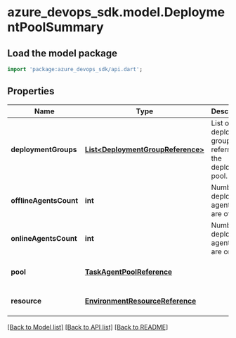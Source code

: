 # azure_devops_sdk.model.DeploymentPoolSummary

## Load the model package
```dart
import 'package:azure_devops_sdk/api.dart';
```

## Properties
Name | Type | Description | Notes
------------ | ------------- | ------------- | -------------
**deploymentGroups** | [**List&lt;DeploymentGroupReference&gt;**](DeploymentGroupReference.md) | List of deployment groups referring to the deployment pool. | [optional] [default to []]
**offlineAgentsCount** | **int** | Number of deployment agents that are offline. | [optional] [default to null]
**onlineAgentsCount** | **int** | Number of deployment agents that are online. | [optional] [default to null]
**pool** | [**TaskAgentPoolReference**](TaskAgentPoolReference.md) |  | [optional] [default to null]
**resource** | [**EnvironmentResourceReference**](EnvironmentResourceReference.md) |  | [optional] [default to null]

[[Back to Model list]](../README.md#documentation-for-models) [[Back to API list]](../README.md#documentation-for-api-endpoints) [[Back to README]](../README.md)


